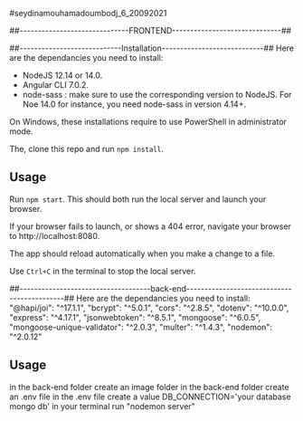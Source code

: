 #seydinamouhamadoumbodj_6_20092021

##------------------------------FRONTEND------------------------------##

##----------------------------Installation----------------------------##
Here are the dependancies you need to install:
- NodeJS 12.14 or 14.0.
- Angular CLI 7.0.2.
- node-sass : make sure to use the corresponding version to NodeJS. For Noe 14.0 for instance, you need node-sass in version 4.14+.

On Windows, these installations require to use PowerShell in administrator mode.

The, clone this repo and run `npm install`.


## Usage ##

Run `npm start`. This should both run the local server and launch your browser.

If your browser fails to launch, or shows a 404 error, navigate your browser to http://localhost:8080.

The app should reload automatically when you make a change to a file.

Use `Ctrl+C` in the terminal to stop the local server.


##------------------------------------back-end--------------------------------------------##
Here are the dependancies you need to install:
"@hapi/joi": "^17.1.1",
"bcrypt": "^5.0.1",
"cors": "^2.8.5",
"dotenv": "^10.0.0",
"express": "^4.17.1",
"jsonwebtoken": "^8.5.1",
"mongoose": "^6.0.5",
"mongoose-unique-validator": "^2.0.3",
"multer": "^1.4.3",
"nodemon": "^2.0.12"

## Usage ##
in the back-end folder create an image folder
in the back-end folder create an .env file
in the .env file create a value DB_CONNECTION='your database mongo db'
in your terminal run "nodemon server"



